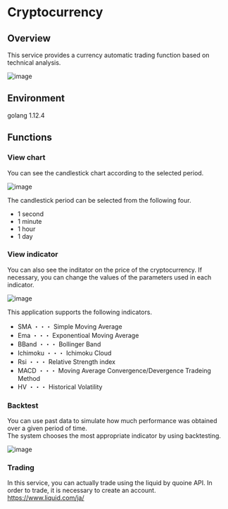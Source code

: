 # Cryptocurrency

## Overview

This service provides a currency automatic trading function based on technical analysis.

![image](https://user-images.githubusercontent.com/38198918/58756691-c0c04680-8538-11e9-81c3-2b23d452c039.png)

## Environment

golang 1.12.4

## Functions

### View chart

You can see the candlestick chart according to the selected period.

![image](https://user-images.githubusercontent.com/38198918/58756739-98851780-8539-11e9-8831-46360308ac64.png)

The candlestick period can be selected from the following four. 

- 1 second
- 1 minute
- 1 hour
- 1 day

### View indicator

You can also see the inditator on the price of the cryptocurrency.
If necessary, you can change the values of the parameters used in each indicator.

![image](https://user-images.githubusercontent.com/38198918/58756820-abe4b280-853a-11e9-9168-771610f5acb5.png)

This application supports the following indicators.

- SMA ・・・ Simple Moving Average
- Ema ・・・ Exponentioal Moving Average
- BBand ・・・ Bollinger Band
- Ichimoku ・・・ Ichimoku Cloud
- Rsi ・・・ Relative Strength index
- MACD ・・・ Moving Average Convergence/Devergence Tradeing Method
- HV ・・・ Historical Volatility

### Backtest

You can use past data to simulate how much performance was obtained over a given period of time.  
The system chooses the most appropriate indicator by using backtesting.

![image](https://user-images.githubusercontent.com/38198918/58756940-a12b1d00-853c-11e9-89ef-c49bed020ded.png)

### Trading

In this service, you can actually trade using the liquid by quoine API. 
In order to trade, it is necessary to create an account.  
https://www.liquid.com/ja/
